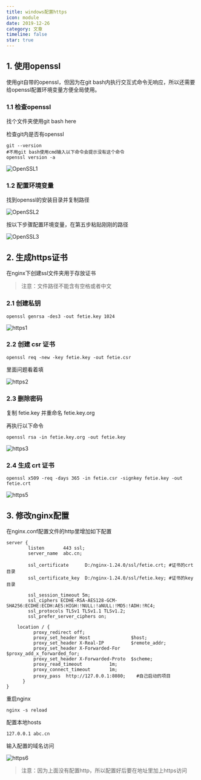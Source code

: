 ```yaml
---
title: windows配置https
icon: module
date: 2019-12-26
category: 文章
timeline: false
star: true
---
```


## 1. 使用openssl

使用git自带的openssl，但因为在git bash内执行交互式命令无响应，所以还需要给openssl配置环境变量方便全局使用。

### 1.1 检查openssl

找个文件夹使用git bash here

检查git内是否有openssl

```
git --version
#不用git bash使用cmd输入以下命令会提示没有这个命令
openssl version -a
```

![OpenSSL1](./assets/OpenSSL1.png)

### 1.2 配置环境变量

找到openssl的安装目录并复制路径

![OpenSSL2](./assets/OpenSSL2.png)

按以下步骤配置环境变量，在第五步粘贴刚刚的路径

![OpenSSL3](./assets/OpenSSL3.png)

## 2. 生成https证书

在nginx下创建ssl文件夹用于存放证书

> 注意：文件路径不能含有空格或者中文

### 2.1 创建私钥

```
openssl genrsa -des3 -out fetie.key 1024
```

![https1](./assets/https1.png)

### 2.2 创建 csr 证书

```
openssl req -new -key fetie.key -out fetie.csr
```

里面问题看着填

![https2](./assets/https2.png)

### 2.3 删除密码

复制 fetie.key 并重命名 fetie.key.org

再执行以下命令

```
openssl rsa -in fetie.key.org -out fetie.key
```

![https3](./assets/https3.png)

### 2.4 生成 crt 证书

```
openssl x509 -req -days 365 -in fetie.csr -signkey fetie.key -out fetie.crt
```

![https5](./assets/https5.png)

## 3. 修改nginx配置

在nginx.conf配置文件的http里增加如下配置

```
server {
        listen       443 ssl;
        server_name  abc.cn;

        ssl_certificate      D:/nginx-1.24.0/ssl/fetie.crt;	#证书的crt目录
        ssl_certificate_key  D:/nginx-1.24.0/ssl/fetie.key;	#证书的key目录

      	ssl_session_timeout 5m;
        ssl_ciphers ECDHE-RSA-AES128-GCM-SHA256:ECDHE:ECDH:AES:HIGH:!NULL:!aNULL:!MD5:!ADH:!RC4;
        ssl_protocols TLSv1 TLSv1.1 TLSv1.2;
        ssl_prefer_server_ciphers on;
	
	location / {
          proxy_redirect off;
          proxy_set_header Host               $host;
          proxy_set_header X-Real-IP          $remote_addr;
          proxy_set_header X-Forwarded-For    $proxy_add_x_forwarded_for;
          proxy_set_header X-Forwarded-Proto  $scheme;
          proxy_read_timeout          1m;
          proxy_connect_timeout       1m;
          proxy_pass  http://127.0.0.1:8080;	#自己启动的项目
      }
}
```

重启nginx

```
nginx -s reload
```

配置本地hosts

```
127.0.0.1 abc.cn
```

输入配置的域名访问

![https6](./assets/https6.png)

> 注意：因为上面没有配置http，所以配置好后要在地址里加上https访问